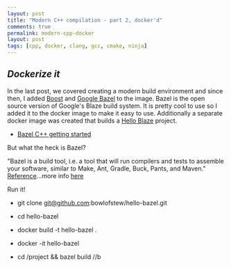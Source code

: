 ```yaml
---
layout: post
title: "Modern C++ compilation - part 2, docker'd"
comments: true
permalink: modern-cpp-docker
layout: post
tags: [cpp, docker, clang, gcc, cmake, ninja]
---
```

*Dockerize it*
-----

In the last post, we covered creating a modern build environment and since then, I added [Boost](https://github.com/bowlofstew/modern-cpp-docker/commit/824eaadbdd63a5c6bc08a7a78d5b835db378d4b0) and [Google Bazel](https://github.com/bowlofstew/modern-cpp-docker/commit/1a5d35620d10cb5d83818f31fa98944758691c4d) to the image.  Bazel is the open source version of Google's Blaze build system.  It is pretty cool to use so I added it to the docker image to make it easy to use.  Additionally a separate docker image was created that builds a [Hello Blaze](https://github.com/bowlofstew/hello-bazel) project.

  * [Bazel C++ getting started](http://bazel.io/docs/cpp.html)

But what the heck is Bazel?

"Bazel is a build tool, i.e. a tool that will run compilers and tests to assemble your software, similar to Make, Ant, Gradle, Buck, Pants, and Maven."  [Reference](http://bazel.io/faq.html)...more info [here](http://google-engtools.blogspot.com/2011/08/build-in-cloud-how-build-system-works.html)

Run it!

  * git clone git@github.com:bowlofstew/hello-bazel.git

  * cd hello-bazel

  * docker build -t hello-bazel .

  * docker -it hello-bazel

  * cd /project && bazel build //b
